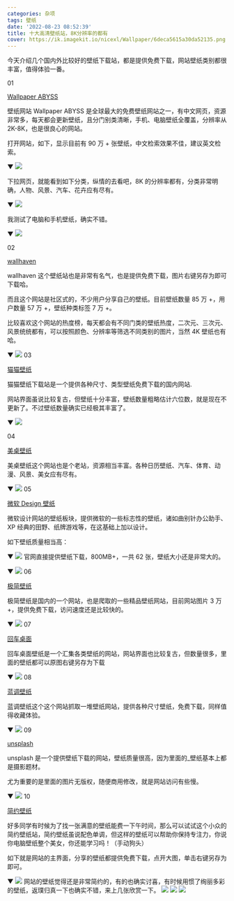 ```yaml
---
categories: 杂项
tags: 壁纸
date: '2022-08-23 08:52:39'
title: 十大高清壁纸站，8K分辨率的都有
cover: https://ik.imagekit.io/nicexl/Wallpaper/6deca5615a30da52135.png
---
```


今天介绍几个国内外比较好的壁纸下载站，都是提供免费下载，网站壁纸类别都很丰富，值得体验一番。

01

[Wallpaper ABYSS](https://wall.alphacoders.com)

壁纸网站 Wallpaper ABYSS 是全球最大的免费壁纸网站之一，有中文网页，资源非常多，每天都会更新壁纸，且分门别类清晰，手机、电脑壁纸全覆盖，分辨率从 2K-8K，也是很良心的网站。

打开网站，如下，显示目前有 90 万 + 张壁纸，中文检索效果不佳，建议英文检索。

▼
![](https://www.yuque.com/api/filetransfer/images?url=https%3A%2F%2Fmmbiz.qpic.cn%2Fmmbiz_png%2FYiaAT3FroicHqtdcDjTLiaCXfKJcWfOgKwENR5ObHiaZUVAvOicCTckU4xkU9wWFiccHGSggzhDeceYu55T1226AferQ%2F640%3Fwx_fmt%3Dpng&sign=8c343871a6fd2d0b8726ba8609d4c961f0d483e42dc2681cb842735fac070675)

下拉网页，就能看到如下分类，纵情的去看吧，8K 的分辨率都有，分类非常明确，人物、风景、汽车、花卉应有尽有。

▼
![](https://www.yuque.com/api/filetransfer/images?url=https%3A%2F%2Fmmbiz.qpic.cn%2Fmmbiz_png%2FYiaAT3FroicHrziaPS6VlxyDSVA04GCgyv2iaSBKibErQZb52hV9xGibAusdQTGYRIRSZ49IXWcgic2NcgRHPXxCx7fkw%2F640%3Fwx_fmt%3Djpeg&sign=f424d73cb6329cbd805d6ba741fbb4551e40b9366837d18751a7ddcec0597da6)

我测试了电脑和手机壁纸，确实不错。

▼
![](https://www.yuque.com/api/filetransfer/images?url=https%3A%2F%2Fmmbiz.qpic.cn%2Fmmbiz_jpg%2FYiaAT3FroicHrziaPS6VlxyDSVA04GCgyv22Eh4u6bYctCYaZG4iaPjfYdbpdqrT2M7EQeF0TLV6fiaEgJktQICT4Nw%2F640%3Fwx_fmt%3Djpeg&sign=c842fca8ebfa1ab0669f08c5efcfd1d42dbf573df905f4854d6a11397c45b670)

02

[wallhaven](http://alpha.wallhave)

wallhaven 这个壁纸站也是非常有名气，也是提供免费下载，图片右键另存为即可下载哈。

而且这个网站是社区式的，不少用户分享自己的壁纸。目前壁纸数量 85 万 +，用户数量 57 万 +，壁纸种类标签 7 万 +。

比较喜欢这个网站的热度榜，每天都会有不同门类的壁纸热度，二次元、三次元、风景统统都有，可以按照颜色、分辨率等筛选不同类别的图片，当然 4K 壁纸也有哈。

▼
![](https://www.yuque.com/api/filetransfer/images?url=https%3A%2F%2Fmmbiz.qpic.cn%2Fmmbiz_png%2FYiaAT3FroicHrziaPS6VlxyDSVA04GCgyv2jpF9evGr9qDuXxZkicDROlQBtpCPpzZV5AV9bcWNPJ04Koo6FdicGbnQ%2F640%3Fwx_fmt%3Djpeg&sign=553b5bc3807bb006ee4ddc798afabf630e038d6a3fe98e220217eee4f8a9c0e7)
03

[猫猫壁纸](http://www.wallcoo.com/)

猫猫壁纸下载站是一个提供各种尺寸、类型壁纸免费下载的国内网站.

网站界面虽说比较复古，但壁纸十分丰富，壁纸数量粗略估计六位数，就是现在不更新了。不过壁纸数量确实已经极其丰富了。

▼
![](https://www.yuque.com/api/filetransfer/images?url=https%3A%2F%2Fmmbiz.qpic.cn%2Fmmbiz_png%2FYiaAT3FroicHrziaPS6VlxyDSVA04GCgyv2ia7iaa9QXFJk41aokWNibn76l6wKZzfWDdM54ttrRO9D0ibviatABtCG2mQ%2F640%3Fwx_fmt%3Djpeg&sign=291031f7e2d9d8749b0caeb4e43e4a992eb9ecaa3344b4120fe57c7bd3535357)

04

[美桌壁纸](http://www.win4000.com/)

美桌壁纸这个网站也是个老站，资源相当丰富。各种日历壁纸、汽车、体育、动漫、风景、美女应有尽有。

▼
![](https://www.yuque.com/api/filetransfer/images?url=https%3A%2F%2Fmmbiz.qpic.cn%2Fmmbiz_png%2FYiaAT3FroicHovfW5SUjtibFxXfesoF3Hg150LUCHHF6pDht9OLibBgO39AjE8Qz0qhzhgokk5Rbh7ib5T5vT7ZpIvQ%2F640%3Fwx_fmt%3Dpng&sign=9971d0deea60b911dc61c99425af647e5f61ec932c9623b5c95e5605fc5ea91b)
05

[微软 Design 壁纸](https://wallpapers.microsoft.design/)

微软设计网站的壁纸板块，提供微软的一些标志性的壁纸，诸如曲别针办公助手、XP 经典的田野、纸牌游戏等，在这基础上加以设计。

如下壁纸质量相当高：

▼
![](https://www.yuque.com/api/filetransfer/images?url=https%3A%2F%2Fmmbiz.qpic.cn%2Fmmbiz_png%2FYiaAT3FroicHqtdcDjTLiaCXfKJcWfOgKwEnicSLgDBwnU1BKWDia5OUZvsHtLYkvAric0qAV1S6icdl5W4489DD2wY7g%2F640%3Fwx_fmt%3Dpng&sign=9e358356ca7f031dec06204a6bf9387892e5ef32cded3520c4da12c744635757)
官网直接提供壁纸下载，800MB+，一共 62 张，壁纸大小还是非常大的。

▼
![](https://www.yuque.com/api/filetransfer/images?url=https%3A%2F%2Fmmbiz.qpic.cn%2Fmmbiz_png%2FYiaAT3FroicHqtdcDjTLiaCXfKJcWfOgKwEnicSLgDBwnU1BKWDia5OUZvsHtLYkvAric0qAV1S6icdl5W4489DD2wY7g%2F640%3Fwx_fmt%3Dpng&sign=9e358356ca7f031dec06204a6bf9387892e5ef32cded3520c4da12c744635757)
06

[极简壁纸](https://bz.zzzmh.cn/)

极简壁纸是国内的一个网站，也是爬取的一些精品壁纸网站，目前网站图片 3 万 +，提供免费下载，访问速度还是比较快的。

▼
![](https://www.yuque.com/api/filetransfer/images?url=https%3A%2F%2Fmmbiz.qpic.cn%2Fmmbiz_png%2FYiaAT3FroicHqtdcDjTLiaCXfKJcWfOgKwEvgDW2QIPwNzOib0UU5uKHSx8rcttIpN5zN3CicohXE29LMycVHT3mrRw%2F640%3Fwx_fmt%3Dpng&sign=a67f7ed1d4710d720ec7189a313014fab5c6a6efcfdbecc3ba941bb56b5e6349)
07

[回车桌面](https://www.enterdesk.com/)

回车桌面壁纸是一个汇集各类壁纸的网站，网站界面也比较复古，但数量很多，里面的壁纸都可以原图右键另存为下载

▼
![](https://www.yuque.com/api/filetransfer/images?url=https%3A%2F%2Fmmbiz.qpic.cn%2Fmmbiz_png%2FYiaAT3FroicHqtdcDjTLiaCXfKJcWfOgKwElduNsRNtdsuF09ovr0Hpm5LTkE9n31wLEfSyRMPlwBz1YXydswvQEA%2F640%3Fwx_fmt%3Dpng&sign=859c72328faf30c602148ee28e053994916d05e5a5c492cdfd559f8827540930)
08

[蓝调壁纸](http://lcoc.top/bizhi/)

蓝调壁纸这个这个网站抓取一堆壁纸网站，提供各种尺寸壁纸，免费下载，同样值得收藏体验。

▼
![](https://www.yuque.com/api/filetransfer/images?url=https%3A%2F%2Fmmbiz.qpic.cn%2Fmmbiz_png%2FYiaAT3FroicHovfW5SUjtibFxXfesoF3Hg1NePkPHBUJBkFuX8sMGTlibckMw2U6hWWpwTbFyshmQcVcUHtorsRNHA%2F640%3Fwx_fmt%3Dpng&sign=767d6c19e232ab04121d11ab90c6897c4fa244560798ab232b6d578f980f6cac)
09

[unsplash](https://unsplash.com)

unsplash 是一个提供壁纸下载的网站，壁纸质量很高，因为里面的_壁纸基本上都是摄影题材。

尤为重要的是里面的图片无版权，随便商用修改，就是网站访问有些慢。

▼
![](https://www.yuque.com/api/filetransfer/images?url=https%3A%2F%2Fmmbiz.qpic.cn%2Fmmbiz_png%2FYiaAT3FroicHrziaPS6VlxyDSVA04GCgyv2PHGPpKWIkuCkWgWzaSOEFWNr95SAvgL11Pia4LcpXqUTJblfvtIcEhQ%2F640%3Fwx_fmt%3Djpeg&sign=6bfb0a91978e14e78a2d6553d2a54ca9df2d163819c3a7df0f6d9177ba48f865)
10

[简约壁纸](http://simpledesktops.com/)

好多同学有时候为了找一张满意的壁纸能费一下午时间，那么可以试试这个小众的简约壁纸站，简约壁纸虽说配色单调，但这样的壁纸可以帮助你保持专注力，你说你电脑壁纸整个美女，你还能学习吗！（手动狗头）

如下就是网站的主界面，分享的壁纸都提供免费下载，点开大图，单击右键另存为即可。

▼
![](https://www.yuque.com/api/filetransfer/images?url=https%3A%2F%2Fmmbiz.qpic.cn%2Fmmbiz_png%2FYiaAT3FroicHpxAhs127k0hX0xHJIdjonI08QZ4P11BgzgoKmnib4ao9kwjBF7IhWoDpLGhlwa4c12OI5J1X6A67Q%2F640%3Fwx_fmt%3Djpeg&sign=b4a11b6e9dcfdd13b3baa602fc781e1c804453e47d5f09b6b953315d83375d62)
网站的壁纸觉得还是非常简约的，有的也确实讨喜，有时候用惯了绚丽多彩的壁纸，返璞归真一下也确实不错，来上几张欣赏一下。
![](https://www.yuque.com/api/filetransfer/images?url=https%3A%2F%2Fmmbiz.qpic.cn%2Fmmbiz_png%2FYiaAT3FroicHpxAhs127k0hX0xHJIdjonIXNQ2fgkp7FhLOgl7X2llpjgC0BIUtj6Vmauqh4QcF3oiclEeV9ic0OFA%2F640%3Fwx_fmt%3Djpeg&sign=158fcd99f23970e8f645742da475d7c381ce1506cefb5bb00652a2ec7040a327)
![](https://www.yuque.com/api/filetransfer/images?url=https%3A%2F%2Fmmbiz.qpic.cn%2Fmmbiz_png%2FYiaAT3FroicHpxAhs127k0hX0xHJIdjonI9Qic9201gFAaL5dCPKyVkZiaiauRzOFcXgo7dr0hPeklnZfDT7UUT0e5A%2F640%3Fwx_fmt%3Djpeg&sign=8f03d359c5c78d442c4f82bbd48169c380a9503c06a98cc343f52dcdb0e8a87b)
![](https://www.yuque.com/api/filetransfer/images?url=https%3A%2F%2Fmmbiz.qpic.cn%2Fmmbiz_png%2FYiaAT3FroicHpxAhs127k0hX0xHJIdjonIonlLFw3KOKawXicj6ZyvAxZlHNmia7BhUjV83ujgusOWty0KDfxZb0nA%2F640%3Fwx_fmt%3Djpeg&sign=c6d195d0ea24ee2e0515aa42c46562018a2bc4f70b099ed1e363438fb861f514)
